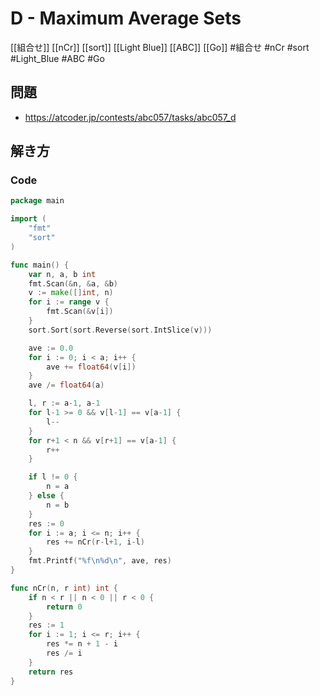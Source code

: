 # D - Maximum Average Sets
[[組合せ]] [[nCr]] [[sort]] [[Light Blue]] [[ABC]] [[Go]]
#組合せ #nCr #sort #Light_Blue #ABC #Go 

## 問題
- https://atcoder.jp/contests/abc057/tasks/abc057_d

## 解き方
### Code
```go
package main

import (
	"fmt"
	"sort"
)

func main() {
	var n, a, b int
	fmt.Scan(&n, &a, &b)
	v := make([]int, n)
	for i := range v {
		fmt.Scan(&v[i])
	}
	sort.Sort(sort.Reverse(sort.IntSlice(v)))

	ave := 0.0
	for i := 0; i < a; i++ {
		ave += float64(v[i])
	}
	ave /= float64(a)

	l, r := a-1, a-1
	for l-1 >= 0 && v[l-1] == v[a-1] {
		l--
	}
	for r+1 < n && v[r+1] == v[a-1] {
		r++
	}

	if l != 0 {
		n = a
	} else {
		n = b
	}
	res := 0
	for i := a; i <= n; i++ {
		res += nCr(r-l+1, i-l)
	}
	fmt.Printf("%f\n%d\n", ave, res)
}

func nCr(n, r int) int {
	if n < r || n < 0 || r < 0 {
		return 0
	}
	res := 1
	for i := 1; i <= r; i++ {
		res *= n + 1 - i
		res /= i
	}
	return res
}
```